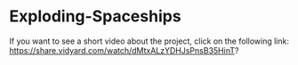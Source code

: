 # Exploding-Spaceships
 If you want to see a short video about the project, click on the following link: https://share.vidyard.com/watch/dMtxALzYDHJsPnsB35HinT?
